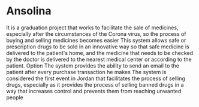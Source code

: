 # Ansolina
It is a graduation project that works to facilitate the sale of medicines, especially after the circumstances of the Corona virus, so the process of buying and selling medicines becomes easier This system allows safe or prescription drugs to be sold in an innovative way so that safe medicine is delivered to the patient's home, and the medicine that needs to be checked by the doctor is delivered to the nearest medical center or according to the patient. Option The system provides the ability to send an email to the patient after every purchase transaction he makes  The system is considered the first event in Jordan that facilitates the process of selling drugs, especially as it provides the process of selling banned drugs in a way that increases control and prevents them from reaching unwanted people
